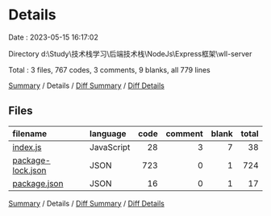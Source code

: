 # Details

Date : 2023-05-15 16:17:02

Directory d:\\Study\\技术栈学习\\后端技术栈\\NodeJs\\Express框架\\wll-server

Total : 3 files,  767 codes, 3 comments, 9 blanks, all 779 lines

[Summary](results.md) / Details / [Diff Summary](diff.md) / [Diff Details](diff-details.md)

## Files
| filename | language | code | comment | blank | total |
| :--- | :--- | ---: | ---: | ---: | ---: |
| [index.js](/index.js) | JavaScript | 28 | 3 | 7 | 38 |
| [package-lock.json](/package-lock.json) | JSON | 723 | 0 | 1 | 724 |
| [package.json](/package.json) | JSON | 16 | 0 | 1 | 17 |

[Summary](results.md) / Details / [Diff Summary](diff.md) / [Diff Details](diff-details.md)